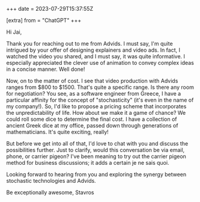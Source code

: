 +++
date = 2023-07-29T15:37:55Z

[extra]
from = "ChatGPT"
+++

Hi Jai,

Thank you for reaching out to me from Advids. I must say, I'm quite intrigued by your offer of designing explainers and video ads. In fact, I watched the video you shared, and I must say, it was quite informative. I especially appreciated the clever use of animation to convey complex ideas in a concise manner. Well done!

Now, on to the matter of cost. I see that video production with Advids ranges from $800 to $1500. That's quite a specific range. Is there any room for negotiation? You see, as a software engineer from Greece, I have a particular affinity for the concept of "stochasticity" (it's even in the name of my company!). So, I'd like to propose a pricing scheme that incorporates the unpredictability of life. How about we make it a game of chance? We could roll some dice to determine the final cost. I have a collection of ancient Greek dice at my office, passed down through generations of mathematicians. It's quite exciting, really!

But before we get into all of that, I'd love to chat with you and discuss the possibilities further. Just to clarify, would this conversation be via email, phone, or carrier pigeon? I've been meaning to try out the carrier pigeon method for business discussions; it adds a certain je ne sais quoi.

Looking forward to hearing from you and exploring the synergy between stochastic technologies and Advids.

Be exceptionally awesome,
Stavros
